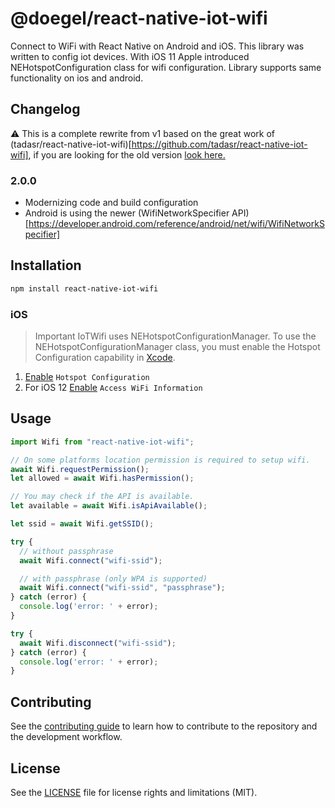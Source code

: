 # @doegel/react-native-iot-wifi

Connect to WiFi with React Native on Android and iOS.
This library was written to config iot devices. With iOS 11 Apple introduced NEHotspotConfiguration class for wifi configuration. Library supports same functionality on ios and android.

## Changelog

⚠️ This is a complete rewrite from v1 based on the great work of (tadasr/react-native-iot-wifi)[https://github.com/tadasr/react-native-iot-wifi], if you are looking for the old version [look here.](https://github.com/doegel/react-native-iot-wifi/tree/v1)

### 2.0.0
* Modernizing code and build configuration
* Android is using the newer (WifiNetworkSpecifier API)[https://developer.android.com/reference/android/net/wifi/WifiNetworkSpecifier]

## Installation

```sh
npm install react-native-iot-wifi
```

### iOS
> Important
> IoTWifi uses NEHotspotConfigurationManager. To use the NEHotspotConfigurationManager class, you must enable the Hotspot Configuration capability in [Xcode](http://help.apple.com/xcode/mac/current/#/dev88ff319e7).

1. [Enable](http://help.apple.com/xcode/mac/current/#/dev88ff319e7) `Hotspot Configuration`
2. For iOS 12 [Enable](http://help.apple.com/xcode/mac/current/#/dev88ff319e7) `Access WiFi Information`

## Usage

```js
import Wifi from "react-native-iot-wifi";

// On some platforms location permission is required to setup wifi.
await Wifi.requestPermission();
let allowed = await Wifi.hasPermission();

// You may check if the API is available.
let available = await Wifi.isApiAvailable();

let ssid = await Wifi.getSSID();

try {
  // without passphrase
  await Wifi.connect("wifi-ssid");

  // with passphrase (only WPA is supported)
  await Wifi.connect("wifi-ssid", "passphrase");
} catch (error) {
  console.log('error: ' + error);
}

try {
  await Wifi.disconnect("wifi-ssid");
} catch (error) {
  console.log('error: ' + error);
}
```

## Contributing

See the [contributing guide](CONTRIBUTING.md) to learn how to contribute to the repository and the development workflow.

## License

See the [LICENSE](LICENSE) file for license rights and limitations (MIT).
